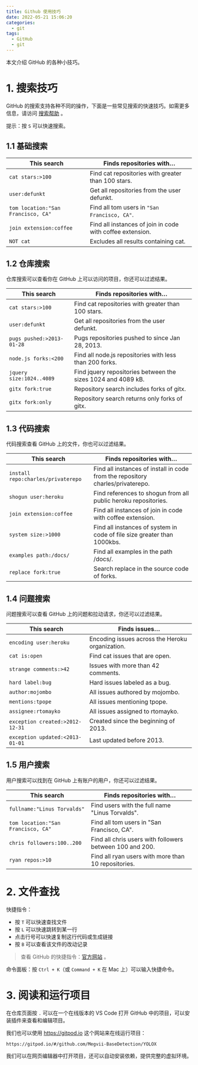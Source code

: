```yaml
---
title: Github 使用技巧
date: 2022-05-21 15:06:20
categories:
  - git
tags:
  - GitHub
  - git
---
```


本文介绍 GitHub 的各种小技巧。

<!-- more -->

# 1. 搜索技巧

GitHub 的搜索支持各种不同的操作，下面是一些常见搜索的快速技巧。如需更多信息，请访问 [搜索帮助](https://docs.github.com/articles/about-searching-on-github/) 。

提示：按 `S` 可以快速搜索。

## 1.1 基础搜索

| This search                        | Finds repositories with…                                  |
| ---------------------------------- | --------------------------------------------------------- |
| `cat stars:>100`                   | Find cat repositories with greater than 100 stars.        |
| `user:defunkt`                     | Get all repositories from the user defunkt.               |
| `tom location:"San Francisco, CA"` | Find all tom users in `"San Francisco, CA"`.              |
| `join extension:coffee`            | Find all instances of join in code with coffee extension. |
| `NOT cat`                          | Excludes all results containing cat.                      |

## 1.2 仓库搜索

仓库搜索可以查看你在 GitHub 上可以访问的项目，你还可以过滤结果。

| This search               | Finds repositories with…                                     |
| ------------------------- | ------------------------------------------------------------ |
| `cat stars:>100`          | Find cat repositories with greater than 100 stars.           |
| `user:defunkt`            | Get all repositories from the user defunkt.                  |
| `pugs pushed:>2013-01-28` | Pugs repositories pushed to since Jan 28, 2013.              |
| `node.js forks:<200`      | Find all node.js repositories with less than 200 forks.      |
| `jquery size:1024..4089`  | Find jquery repositories between the sizes 1024 and 4089 kB. |
| `gitx fork:true`          | Repository search includes forks of gitx.                    |
| `gitx fork:only`          | Repository search returns only forks of gitx.                |

## 1.3 代码搜索

代码搜索查看 GitHub 上的文件，你也可以过滤结果。

| This search                        | Finds repositories with…                                                       |
| ---------------------------------- | ------------------------------------------------------------------------------ |
| `install repo:charles/privaterepo` | Find all instances of install in code from the repository charles/privaterepo. |
| `shogun user:heroku`               | Find references to shogun from all public heroku repositories.                 |
| `join extension:coffee`            | Find all instances of join in code with coffee extension.                      |
| `system size:>1000`                | Find all instances of system in code of file size greater than 1000kbs.        |
| `examples path:/docs/`             | Find all examples in the path /docs/.                                          |
| `replace fork:true`                | Search replace in the source code of forks.                                    |

## 1.4 问题搜索

问题搜索可以查看 GitHub 上的问题和拉动请求，你还可以过滤结果。

| This search                     | Finds issues…                                   |
| ------------------------------- | ----------------------------------------------- |
| `encoding user:heroku`          | Encoding issues across the Heroku organization. |
| `cat is:open`                   | Find cat issues that are open.                  |
| `strange comments:>42`          | Issues with more than 42 comments.              |
| `hard label:bug`                | Hard issues labeled as a bug.                   |
| `author:mojombo`                | All issues authored by mojombo.                 |
| `mentions:tpope`                | All issues mentioning tpope.                    |
| `assignee:rtomayko`             | All issues assigned to rtomayko.                |
| `exception created:>2012-12-31` | Created since the beginning of 2013.            |
| `exception updated:<2013-01-01` | Last updated before 2013.                       |

## 1.5 用户搜索

用户搜索可以找到在 GitHub 上有账户的用户，你还可以过滤结果。

| This search                        | Finds repositories with…                                 |
| ---------------------------------- | -------------------------------------------------------- |
| `fullname:"Linus Torvalds"`        | Find users with the full name "Linus Torvalds".          |
| `tom location:"San Francisco, CA"` | Find all tom users in "San Francisco, CA".               |
| `chris followers:100..200`         | Find all chris users with followers between 100 and 200. |
| `ryan repos:>10`                   | Find all ryan users with more than 10 repositories.      |

# 2. 文件查找

快捷指令：
- 按 `T` 可以快速查找文件
- 按 `L` 可以快速跳转到某一行
- 点击行号可以快速复制这行代码或生成链接
- 按 `B` 可以查看该文件的改动记录

> 查看 GitHub 的快捷指令：[官方网站](https://docs.github.com/en/get-started/using-github/keyboard-shortcuts) 。

命令面板：按 `Ctrl + K`（或 `Command + K` 在 Mac 上）可以输入快捷命令。

# 3. 阅读和运行项目

在仓库页面按 `.` 可以在一个在线版本的 VS Code 打开 GitHub 中的项目，可以安装插件来查看和编辑项目。

我们也可以使用 <https://gitpod.io> 这个网站来在线运行项目：

```
https://gitpod.io/#/github.com/Megvii-BaseDetection/YOLOX
```

我们可以在网页编辑器中打开项目，还可以自动安装依赖，提供完整的虚拟环境。
